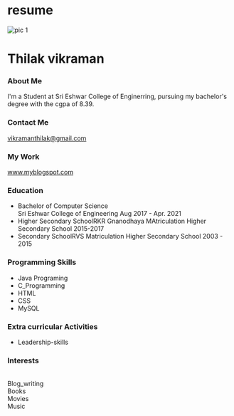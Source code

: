 # resume
![pic 1](https://user-images.githubusercontent.com/52696573/85228546-99693f80-b401-11ea-8e30-b1bf6a13a9ed.jpg)

<body>
<div id="resume">
  <div id="base">
    <div id="profile">
      <div class="info">
        <h1 class="name">Thilak vikraman</h1>
      </div>
    </div>
    <div class="about">
      <h3>About Me</h3>I'm a Student at Sri Eshwar College of Enginerring, pursuing my bachelor's degree with the cgpa of 8.39. </div>
    <div class="contact">
      <h3>Contact Me</h3>
      <div class="email"><a href="vikramanthilak@gmail.com"><span>vikramanthilak@gmail.com</span></a></div>
      </div>
     <div class="follow">
      <h3>My Work</h3>
        <div class="website"><a href="http://thagohm.blogspot.com"> www.myblogspot.com</a></div>
    </div>
  <div class="func">
    <div class="edu">
      <h3><i class="fa fa-graduation-cap"></i>Education</h3>
      <ul>
        <li><span>Bachelor of Computer Science<br>Sri Eshwar College of Engineering</span> Aug 2017 - Apr. 2021</li>
        <li><span>Higher Secondary School</span>RKR Gnanodhaya MAtriculation Higher Secondary School 2015-2017</li>
        <li><span>Secondary School</span>RVS Matriculation Higher Secondary School 2003 - 2015</li>
      </ul>
    </div>
    <div class="skills-prog">
      <h3><i class="fas fa-code"></i>Programming Skills</h3>
      <ul>
        <li data-percent="95"><span>Java Programing</span>
          <div class="skills-bar">
            <div class="bar"></div>
          </div>
        </li>
        <li data-percent="90"><span>C_Programming</span>
          <div class="skills-bar">
            <div class="bar"></div>
          </div>
        </li>
        <li data-percent="60"><span>HTML</span>
          <div class="skills-bar">
            <div class="bar"></div>
          </div>
        </li>
        <li data-percent="50"><span>CSS</span>
          <div class="skills-bar">
            <div class="bar"></div>
          </div>
        </li>
        <li data-percent="40"><span>MySQL</span>
          <div class="skills-bar">
            <div class="bar"></div>
          </div>
        </li>
      </ul>
    </div>
    <div class="">
      <h3><i class="fas fa-code"></i>Extra curricular Activities</h3>
      <ul>
        <li data-percent="95"><span>Leadership-skills</span>
          <div class="skills-bar">
            <div class="bar"></div>
          </div>
        </li>
      </ul>
   </div>
    <div class="interests">
      <h3><i class="fas fa-star"></i>Interests</h3>
      <div class="interests-items"><br>
        <div class="art"><i class="fas fa-palette"></i><span> Blog_writing</span></div>
        <div class="art"><i class="fas fa-book"></i><span> Books</span></div>
        <div class="movies"><i class="fas fa-film"></i><span> Movies</span></div>
        <div class="music"><i class="fas fa-headphones"></i> <span>Music</span></div>
      </div>
    </div>
  </div>
</div>
</body>
